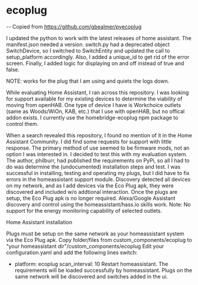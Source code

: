 # ecoplug

-- Copied from https://github.com/gbealmer/pyecoplug

I updated the python to work with the latest releases of home assistant.  The manifest.json needed a version.  switch.py had a deprecated object SwitchDevice, so I switched to SwitchEntity and updated the call to setup_platform accordingly.  Also, I added a unique_id to get rid of the error screen.  Finally, I added logic for displaying on and off instead of true and false.

NOTE: works for the plug that I am using and quiets the logs down.

While evaluating Home Assistant, I ran across this repository. I was looking for support available for my existing devices to determine the viability of moving from openHAB. One type of device I have is Workchoice outlets (same as Woods/WiOn, KAB, etc.) that I use with openHAB, but no offical addon exists. I currently use the homebridge-ecoplug npm package to control them.

When a search revealed this repository, I found no mention of it in the Home Assistant Community. I did find some requests for support with little response. The primary method of use seemed to be firmware mods, not an option I was interested in. I decided to test this with my evaluation system. The author, philburr, had published the requirements on PyPi, so all I had to do was determine the (undocumented) installation steps and test. I was successful in installing, testing and operating my plugs, but I did have to fix errors in the homeassistant support module. Discovery detected all devices on my network, and as I add devices via the Eco Plug apk, they were discovered and included w/o addtional interaction. Once the plugs are setup, the Eco Plug apk is no longer required. Alexa/Google Assistant discovery and control using the homeassistant/hass.io skills work. Note: No support for the energy monitoring capability of selected outlets.

Home Assistant installation

Plugs must be setup on the same network as your homeassistant system via the Eco Plug apk.
Copy folder/files from custom_components/ecoplug to "your homeassistant dir"/custom_components/ecoplug
Edit your configuration.yaml and add the following lines
   switch:
   - platform: ecoplug
     scan_interval: 10
Restart homeassistant. The requirements will be loaded successfully by homeassistant.
Plugs on the same network will be discovered and switches added in the ui.
